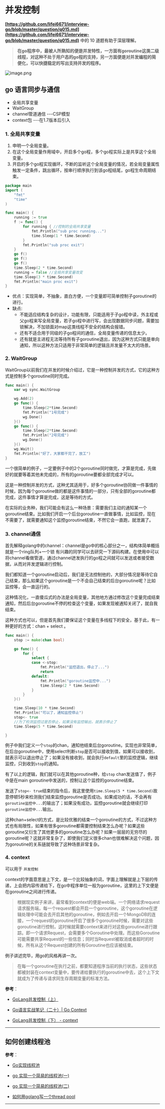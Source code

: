# 并发控制

**[https://github.com/lifei6671/interview-go/blob/master/question/q015.md](https://github.com/lifei6671/interview-go/blob/master/question/q015.md)** 中的 10 道题有助于深层理解。

> **在go程序中，最被人所熟知的便是并发特性，一方面有goroutine这类二级线程，对这种不处于用户态的go程的支持，另一方面便是对并发编程的简便化，可以快捷稳定的写出支持并发的程序。**

![image.png](https://ww1.sinaimg.cn/large/006alGmrgy1ga5bvt97caj30kd0bjafk.jpg)

## go 语言同步与通信

- 全局共享变量
- WaitGroup
- channel管道通信 ---CSP模型
- context包 ---在1.7版本后引入

### 1. 全局共享变量

1. 申明一个全局变量。
2. 在这个全局变量作用域中，开启多个go程，多个go程实际上是共享这个全局变量。
3. 开启的多个go程实现循环，不断的监听这个全局变量的情况，若全局变量属性触发一定条件，跳出循环，按串行顺序执行到该go程结尾，go程生命周期结束。

```go
package main
import (
    "fmt"
    "time"
)

func main() {
    running := true
    f := func() {
        for running { //控制的全局共享变量
            fmt.Println("sub proc running...")
            time.Sleep(1 * time.Second)
        }
        fmt.Println("sub proc exit")
    }
    go f()
    go f()
    go f()
    time.Sleep(2 * time.Second)
    running = false //全局共享变量改变
    time.Sleep(3 * time.Second)
    fmt.Println("main proc exit")
}
```

- 优点：实现简单，不抽象，直白方便，一个变量即可简单控制子goroutine的进行。
- 缺点:
  - 不能适应结构复杂的设计，功能有限，只能适用于子go程中读，外主程或父go程来写全局变量，若子go程中进行写，会出现数据同步问题，需要加锁解决，不加锁面对map这类线程不安全的结构会报错。
  - 还有不适合用于同级的子go程间的通信，全局变量传递的信息太少。
  - 还有就是主进程无法等待所有子goroutine退出，因为这种方式只能是单向通知，所以这种方法只适用于非常简单的逻辑且并发量不太大的场景。

### 2. WaitGroup

WaitGroup以前我们在并发的时候介绍过，它是一种控制并发的方式，它的这种方式是控制多个goroutine同时完成。

```go
func main() {
	var wg sync.WaitGroup

	wg.Add(2)
	go func() {
		time.Sleep(2*time.Second)
		fmt.Println("1号完成")
		wg.Done()
	}()
	go func() {
		time.Sleep(2*time.Second)
		fmt.Println("2号完成")
		wg.Done()
	}()
	wg.Wait()
	fmt.Println("好了，大家都干完了，放工")
}
```

一个很简单的例子，一定要例子中的2个goroutine同时做完，才算是完成，先做好的就要等着其他未完成的，所有的goroutine要都全部完成才可以。

这是一种控制并发的方式，这种尤其适用于，好多个goroutine协同做一件事情的时候，因为每个goroutine做的都是这件事情的一部分，只有全部的goroutine都完成，这件事情才算是完成，这是等待的方式。

在实际的业务种，我们可能会有这么一种场景：需要我们主动的通知某一个goroutine结束。比如我们开启一个后台goroutine一直做事情，比如监控，现在不需要了，就需要通知这个监控goroutine结束，不然它会一直跑，就泄漏了。

### 3. channel通信

首先解释golang中的channel：channel是go中的核心部分之一，结构体简单概括就是一个ring队列+一个锁 有兴趣的同学可以去研究一下源码构建。在使用中可以将channel看做管道，通过channel迸发执行的go程之间就可以发送或者接受数据，从而对并发逻辑进行控制。

我们都知道一个goroutine启动后，我们是无法控制他的，大部分情况是等待它自己结束，那么如果这个goroutine是一个不会自己结束的后台goroutine呢？比如监控等，会一直运行的。

这种情况化，一直傻瓜式的办法是全局变量，其他地方通过修改这个变量完成结束通知，然后后台goroutine不停的检查这个变量，如果发现被通知关闭了，就自我结束。

这种方式也可以，但是首先我们要保证这个变量在多线程下的安全，基于此，有一种更好的方式：chan + select 。

```go
func main() {
	stop := make(chan bool)

	go func() {
		for {
			select {
			case <-stop:
				fmt.Println("监控退出，停止了...")
				return
			default:
				fmt.Println("goroutine监控中...")
				time.Sleep(2 * time.Second)
			}
		}
	}()

	time.Sleep(10 * time.Second)
	fmt.Println("可以了，通知监控停止")
	stop<- true
	//为了检测监控过是否停止，如果没有监控输出，就表示停止了
	time.Sleep(5 * time.Second)

}
```

例子中我们定义一个`stop`的chan，通知他结束后台goroutine。实现也非常简单，在后台goroutine中，使用select判断`stop`是否可以接收到值，如果可以接收到，就表示可以退出停止了；如果没有接收到，就会执行`default`里的监控逻辑，继续监控，只到收到`stop`的通知。

有了以上的逻辑，我们就可以在其他goroutine种，给`stop` chan发送值了，例子中是在main goroutine中发送的，控制让这个监控的goroutine结束。

发送了`stop<- true`结束的指令后，我这里使用`time.Sleep(5 * time.Second)`故意停顿5秒来检测我们结束监控goroutine是否成功。如果成功的话，不会再有`goroutine监控中...`的输出了；如果没有成功，监控goroutine就会继续打印`goroutine监控中...`输出。

这种chan+select的方式，是比较优雅的结束一个goroutine的方式，不过这种方式也有局限性，如果有很多goroutine都需要控制结束怎么办呢？如果这些goroutine又衍生了其他更多的goroutine怎么办呢？如果一层层的无穷尽的goroutine呢？这就非常复杂了，即使我们定义很多chan也很难解决这个问题，因为goroutine的关系链就导致了这种场景非常复杂。

### 4. context

可以用于 `并发控制`

context的字面意思是上下文，是一个比较抽象的词，字面上理解就是上下层的传递，上会把内容传递给下，在go中程序单位一般为goroutine，这里的上下文便是在goroutine之间进行传递。

> 根据现实例子来讲，最常看到context的便是web端。一个网络请求request请求服务端，每一个request都会开启一个goroutine，这个goroutine在逻辑处理中可能会去开启其他的goroutine，例如去开启一个MongoDB的连接，一个request的goroutine开启了很多个goroutine时候，需要对这些goroutine进行控制，这时候就需要context来进行对这些goroutine进行跟踪。即一个请求Request，会需要多个Goroutine中处理。而这些Goroutine可能需要共享Request的一些信息；同时当Request被取消或者超时的时候，所有从这个Request创建的所有Goroutine也应该被结束。

例子讲述完毕，用go的风格再讲一次。

> 在每一个goroutine在执行之前，都要知道程序当前的执行状态，这些状态都被封装在context变量中，要传递给要执行的goroutine中去，这个上下文就成为了传递与请求同生存周期变量的标准方法。

**参考**：

- [GoLang并发控制（上）](https://www.jianshu.com/p/23057498e2c3)

- [Go语言实战笔记（二十）| Go Context](https://www.flysnow.org/2017/05/12/go-in-action-go-context.html)
- [GoLang并发控制（下） - context](https://www.jianshu.com/p/757bafad74ee)

---

## 如何创建线程池

**参考**：

- [Go实现线程池](https://studygolang.com/articles/8472)

- [go 实现一个简易的线程池(一)](https://www.jianshu.com/p/22b0735f4e2a)

- [go 实现一个简易的线程池(二)](https://www.jianshu.com/p/04d851cb6906?utm_campaign=studygolang.com&utm_medium=studygolang.com&utm_source=studygolang.com)

- [如何用golang写一个thread pool](https://blog.csdn.net/cabing2005/article/details/78437555)

---
